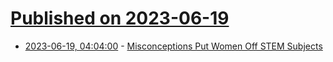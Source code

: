 # [Published on 2023-06-19](index.md)

* [2023-06-19, 04:04:00](https://soylentnews.org/article.pl?sid=23/06/17/1750235&from=rss) - [Misconceptions Put Women Off STEM Subjects](https://soylentnews.org/article.pl?sid=23/06/17/1750235&from=rss)
